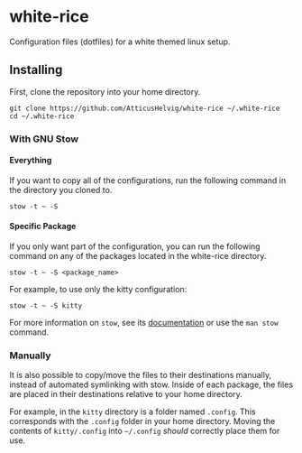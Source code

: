 # white-rice
Configuration files (dotfiles) for a white themed linux setup.

## Installing

First, clone the repository into your home directory.
```
git clone https://github.com/AtticusHelvig/white-rice ~/.white-rice
cd ~/.white-rice
```

### With GNU Stow

#### Everything

If you want to copy all of the configurations, run the following command in the directory you cloned to.
```
stow -t ~ -S
```

#### Specific Package

If you only want part of the configuration, you can run the following command on any of the packages located in the white-rice directory.
```
stow -t ~ -S <package_name>
```
For example, to use only the kitty configuration:
```
stow -t ~ -S kitty
```

For more information on `stow`, see its [documentation](https://www.gnu.org/software/stow/manual/stow.html) or use the `man stow` command.

### Manually

It is also possible to copy/move the files to their destinations manually, instead of automated symlinking with stow. Inside of each package, the files are placed in their destinations relative to your home directory.

For example, in the `kitty` directory is a folder named `.config`. This corresponds with the `.config` folder in your home directory. Moving the contents of `kitty/.config` into `~/.config` *should* correctly place them for use.
